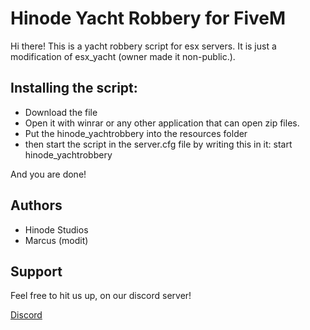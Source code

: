 
# Hinode Yacht Robbery for FiveM

Hi there! This is a yacht robbery script for esx servers. It is just a modification of esx_yacht (owner made it non-public.). 



## Installing the script:

- Download the file
- Open it with winrar or any other application that can open zip files. 
- Put the hinode_yachtrobbery into the resources folder
- then start the script in the server.cfg file by writing this in it: start hinode_yachtrobbery

And you are done! 




## Authors

- Hinode Studios
- Marcus (modit)

## Support
Feel free to hit us up, on our discord server!

[Discord](https://discord.gg/wwrAVUMWX7)

